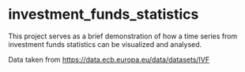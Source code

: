 # investment_funds_statistics
This project serves as a brief demonstration of how a time series from investment funds statistics can be visualized and analysed.

Data taken from https://data.ecb.europa.eu/data/datasets/IVF
